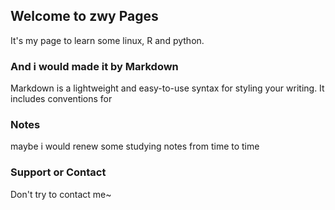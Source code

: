 ## Welcome to zwy Pages

It's my page to learn some linux, R and python.



### And i would made it by Markdown

Markdown is a lightweight and easy-to-use syntax for styling your writing. It includes conventions for




### Notes

maybe i would renew some studying notes from time to time

### Support or Contact

Don't try to contact me~
